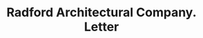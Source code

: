 ---
doi: 10.7916/D81V6S16
date_other: '1909'
date_other_textual: '1909'
form: correspondence
genre:
- Letters (correspondence)
name:
- Radford Architectural Company
object_in_context_url: https://biggert.cul.columbia.edu/items/view/ave_biggert_00236
subject_hierarchical_geographic:
- Chicago, Illinois, United States
subject_name:
- Radford Architectural Company
title: Radford Architectural Company. Letter
sort_title: Radford Architectural Company. Letter
call_number: ave_biggert_00236
coordinates:
- 41.83694444444445,-87.68472222222222
pid: ave_biggert_00236
identifiers: ave_biggert_00236
permalink: /biggert/ave_biggert_00236/
layout: iiif-image-page
---